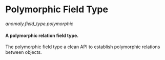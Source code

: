 # Polymorphic Field Type

*anomaly.field_type.polymorphic*

#### A polymorphic relation field type.

The polymorphic field type a clean API to establish polymorphic relations between objects.
